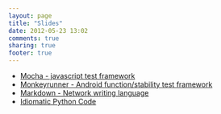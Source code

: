 ```yaml
---
layout: page
title: "Slides"
date: 2012-05-23 13:02
comments: true
sharing: true
footer: true
---
```


- [Mocha - javascript test framework](/slides/introduce_mocha_for_rest_api_testing/)
- [Monkeyrunner - Android function/stability test framework](/slides/writing-monkeyrunner-tests/)
- [Markdown - Network writing language](/slides/writing-documentation-with-markdown/)
- [Idiomatic Python Code](/slides/idiomatic-python-code/)